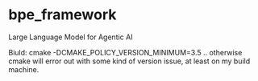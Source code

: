 # bpe_framework
Large Language Model for Agentic AI

Biuld: cmake -DCMAKE_POLICY_VERSION_MINIMUM=3.5 ..
otherwise cmake will error out with some kind of version issue, at least on my build machine.

